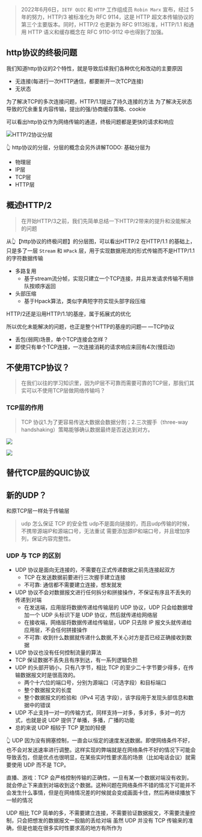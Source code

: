 > 2022年6月6日，`IETF QUIC` 和 `HTTP` 工作组成员 `Robin Marx` 宣布，经过 5 年的努力，HTTP/3 被标准化为 RFC 9114，这是 HTTP 超文本传输协议的第三个主要版本。同时，HTTP/2 也更新为 RFC 9113标准，HTTP/1.1 和通用 HTTP 语义和缓存概念在 RFC 9110-9112 中也得到了加强。

## http协议的终极问题
我们知道http协议的2个特性，就是导致后续我们各种优化和改动的主要原因
- 无连接(每进行一次HTTP通信，都要断开一次TCP连接)
- 无状态

为了解决TCP的多次连接问题，HTTP/1.1提出了持久连接的方法
为了解决无状态导致的冗余重复内容传输，提出的强/协商缓存策略、cookie

可以看出http协议作为网络传输的通道，终极问题都是更快的请求和响应

![HTTP/2协议分层](https://kingan-md-img.oss-cn-guangzhou.aliyuncs.com/blog/20220702203235.png)

👆 http协议的分层，分层的概念会另外讲解TODO:
基础分层为
- 物理层
- IP层
- TCP层
- HTTP层

## 概述HTTP/2
> 在开始HTTP/3之前，我们先简单总结一下HTTP/2带来的提升和没能解决的问题

从👆【http协议的终极问题】的分层图，可以看出HTTP/2 在HTTP/1.1 的基础上，只是多了一层 `Stream` 和 `HPack` 层，用于实现数据用流的形式传输而不是HTTP/1.1的字符数据传输

- 多路复用
  - 基于stream流分帧，实现只建立一个TCP连接，并且并发请求传输不用排队按顺序返回
- 头部压缩
  - 基于Hpack算法，类似字典短字符实现头部字段压缩

HTTP/2还是沿用HTTP/1.1的基座，属于拓展式的优化

所以优化未能解决的问题，也正是整个HTTP的基座的问题— —TCP协议

- 丢包(弱网)场景，单个TCP连接会怎样？
- 即使只有单个TCP连接，一次连接消耗的请求响应来回有4次(慢启动)

## 不使用TCP协议？
> 在我们以往的学习知识里，因为IP层不可靠而需要可靠的TCP层，那我们其实可以不使用TCP层做网络传输吗？

### TCP层的作用
> TCP 协议1.为了更容易传送大数据会数据分割；2.三次握手（three-way handshaking）策略能够确认数据最终是否送达到对方。

![](https://kingan-md-img.oss-cn-guangzhou.aliyuncs.com/blog/20220703133834.png)

![](https://kingan-md-img.oss-cn-guangzhou.aliyuncs.com/blog/20220703133639.png)

## 替代TCP层的QUIC协议

## 新的UDP？

和原TCP层一样处于传输层

> udp 怎么保证 TCP 的安全性
udp不是面向链接的，而且udp传输的时候，不携带源端IP和源端口号，无法重试
需要添加源IP和端口号，并且增加序列，保证内容完整性。

### UDP 与 TCP 的区别

- UDP 协议是面向无连接的，不需要在正式传递数据之前先连接起双方
  - TCP 在发送数据前要进行三次握手建立连接
  - 不可靠: 通信都不需要建立连接，想发就发 
- UDP 协议不会对数据报文进行任何拆分和拼接操作，不保证有序且不丢失的传递到对端
  - 在发送端，应用层将数据传递给传输层的 UDP 协议，UDP 只会给数据增加一个 UDP 头标识下是 UDP 协议，然后就传递给网络层
  - 在接收端，网络层将数据传递给传输层，UDP 只去除 IP 报文头就传递给应用层，不会任何拼接操作
  - 不可靠: 收到什么数据就传递什么数据,不关心对方是否已经正确接收到数据
- UDP 协议也没有任何控制流量的算法
- TCP 保证数据不丢失且有序到达，有一系列逻辑负担
- UDP 的头部开销小，只有八字节，相比 TCP 的至少二十字节要少得多，在传输数据报文时是很高效的。
  - 两个十六位的端口号，分别为源端口（可选字段）和目标端口
  - 整个数据报文的长度
  - 整个数据报文的检验和（IPv4 可选 字段），该字段用于发现头部信息和数据中的错误
- UDP 不止支持一对一的传输方式，同样支持一对多，多对多，多对一的方式，也就是说 UDP 提供了单播，多播，广播的功能
- 总的来说 UDP 相较于 TCP 更加的轻便

👆 UDP 因为没有拥塞控制，一直会以恒定的速度发送数据。即使网络条件不好，也不会对发送速率进行调整。这样实现的弊端就是在网络条件不好的情况下可能会导致丢包，但是优点也很明显，在某些实时性要求高的场景（比如电话会议）就需要使用 UDP 而不是 TCP。

直播、游戏：TCP 会严格控制传输的正确性，一旦有某一个数据对端没有收到，就会停止下来直到对端收到这个数据。这种问题在网络条件不错的情况下可能并不会发生什么事情，但是在网络情况差的时候就会变成画面卡住，然后再继续播放下一帧的情况

UDP 相比 TCP 简单的多，不需要建立连接，不需要验证数据报文，不需要流量控制，只会把想发的数据报文一股脑的丢给对端
虽然 UDP 并没有 TCP 传输来的准确，但是也能在很多实时性要求高的地方有所作为


